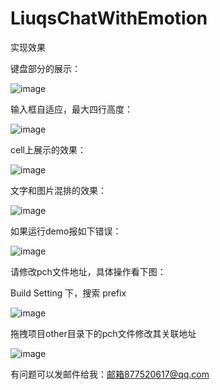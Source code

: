# LiuqsChatWithEmotion

实现效果

键盘部分的展示：

![image](https://github.com/LMMIsGood/LiuqsChatWithEmotion/blob/master/ExampleImages/4.png)

输入框自适应，最大四行高度：

![image](https://github.com/LMMIsGood/LiuqsChatWithEmotion/blob/master/ExampleImages/5.png)

cell上展示的效果：

![image](https://github.com/LMMIsGood/LiuqsChatWithEmotion/blob/master/ExampleImages/6.png)

文字和图片混排的效果：

![image](https://github.com/LMMIsGood/LiuqsChatWithEmotion/blob/master/ExampleImages/7.png)

如果运行demo报如下错误：

![image](https://github.com/LMMIsGood/LiuqsChatWithEmotion/blob/master/ExampleImages/error1.png)

请修改pch文件地址，具体操作看下图：

Build Setting 下，搜索 prefix

![image](https://github.com/LMMIsGood/LiuqsChatWithEmotion/blob/master/ExampleImages/error2.png)

拖拽项目other目录下的pch文件修改其关联地址

![image](https://github.com/LMMIsGood/LiuqsChatWithEmotion/blob/master/ExampleImages/error3.png)

有问题可以发邮件给我：邮箱877520617@qq.com

